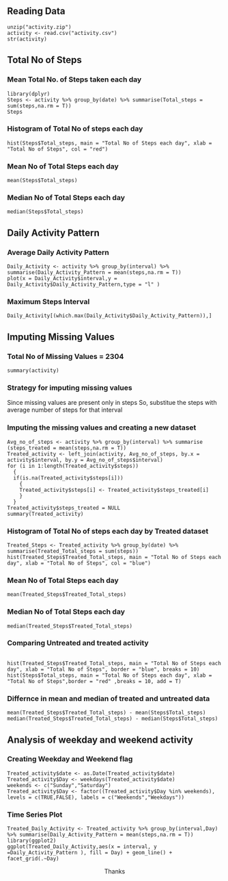 

## Reading Data

```{r}
unzip("activity.zip")
activity <- read.csv("activity.csv")
str(activity)
```
## Total No of Steps
### Mean Total No. of Steps taken each day
```{r}
library(dplyr)
Steps <- activity %>% group_by(date) %>% summarise(Total_steps = sum(steps,na.rm = T))
Steps
```
### Histogram of Total No of steps each day
```{r}
hist(Steps$Total_steps, main = "Total No of Steps each day", xlab = "Total No of Steps", col = "red")
```

### Mean No of Total Steps each day
```{r}
mean(Steps$Total_steps)
```
### Median No of Total Steps each day
```{r}
median(Steps$Total_steps)
```
## Daily Activity Pattern
### Average Daily Activity Pattern
```{r}
Daily_Activity <- activity %>% group_by(interval) %>% summarise(Daily_Activity_Pattern = mean(steps,na.rm = T))
plot(x = Daily_Activity$interval,y = Daily_Activity$Daily_Activity_Pattern,type = "l" )
```
### Maximum Steps Interval
```{r}
Daily_Activity[(which.max(Daily_Activity$Daily_Activity_Pattern)),]
```
## Imputing Missing Values
### Total No of Missing Values = 2304
```{r}
summary(activity)
```
### Strategy for imputing missing values
Since missing values are present only in steps
So, substitue the steps with average number of steps for that interval
### Imputing the missing values and creating a new dataset
```{r}
Avg_no_of_steps <- activity %>% group_by(interval) %>% summarise (steps_treated = mean(steps,na.rm = T))
Treated_activity <- left_join(activity, Avg_no_of_steps, by.x = activity$interval, by.y = Avg_no_of_steps$interval)
for (i in 1:length(Treated_activity$steps))
  {
  if(is.na(Treated_activity$steps[i]))
    {
    Treated_activity$steps[i] <- Treated_activity$steps_treated[i]
    }
  }
Treated_activity$steps_treated = NULL
summary(Treated_activity)
```
###
### Histogram of Total No of steps each day by Treated dataset
```{r}
Treated_Steps <- Treated_activity %>% group_by(date) %>% summarise(Treated_Total_steps = sum(steps))
hist(Treated_Steps$Treated_Total_steps, main = "Total No of Steps each day", xlab = "Total No of Steps", col = "blue")
```

### Mean No of Total Steps each day
```{r}
mean(Treated_Steps$Treated_Total_steps)
```
### Median No of Total Steps each day
```{r}
median(Treated_Steps$Treated_Total_steps)
```
### Comparing Untreated and treated activity
```{r}

hist(Treated_Steps$Treated_Total_steps, main = "Total No of Steps each day", xlab = "Total No of Steps", border = "blue", breaks = 10)
hist(Steps$Total_steps, main = "Total No of Steps each day", xlab = "Total No of Steps",border = "red" ,breaks = 10, add = T)
```
### Differnce in mean and median of treated and untreated data
```{r}
mean(Treated_Steps$Treated_Total_steps) - mean(Steps$Total_steps)
median(Treated_Steps$Treated_Total_steps) - median(Steps$Total_steps)
```
## Analysis of weekday and weekend activity
### Creating Weekday and Weekend flag
```{r}
Treated_activity$date <- as.Date(Treated_activity$date)
Treated_activity$Day <- weekdays(Treated_activity$date)
weekends <- c("Sunday","Saturday")
Treated_activity$Day <- factor((Treated_activity$Day %in% weekends), levels = c(TRUE,FALSE), labels = c("Weekends","Weekdays"))
```
### Time Series Plot
```{r}
Treated_Daily_Activity <- Treated_activity %>% group_by(interval,Day) %>% summarise(Daily_Activity_Pattern = mean(steps,na.rm = T))
library(ggplot2)
ggplot(Treated_Daily_Activity,aes(x = interval, y =Daily_Activity_Pattern ), fill = Day) + geom_line() + facet_grid(.~Day)
```

<p style= "text-align:center;">Thanks</p>